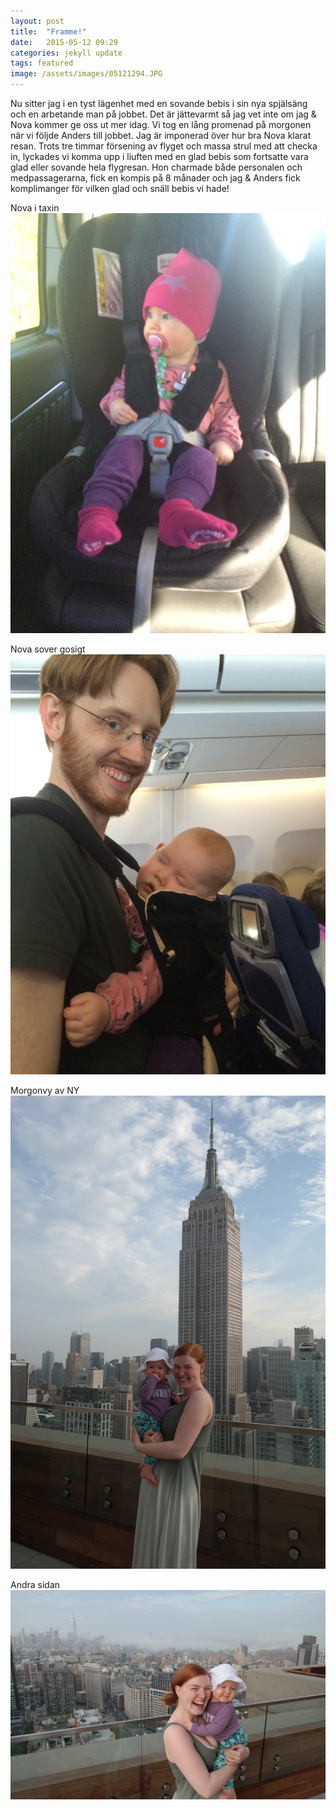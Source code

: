 ```yaml
---
layout: post
title:  "Framme!"
date:   2015-05-12 09:29
categories: jekyll update
tags: featured
image: /assets/images/05121294.JPG
---
```

Nu sitter jag i en tyst lägenhet med en sovande bebis i sin nya spjälsäng och en arbetande man på jobbet. Det är jättevarmt så jag vet inte om jag & Nova kommer ge oss ut mer idag. Vi tog en lång promenad på morgonen när vi följde Anders till jobbet. Jag är imponerad över hur bra Nova klarat resan. Trots tre timmar försening av flyget och massa strul med att checka in, lyckades vi komma upp i liuften med en glad bebis som fortsatte vara glad eller sovande hela flygresan. Hon charmade både personalen och medpassagerarna, fick en kompis på 8 månader och jag & Anders fick komplimanger för vilken glad och snäll bebis vi hade! 

Nova i taxin
![Bebis på väg!](/assets/images/bebispavag.JPG "Nova")

Nova sover gosigt
![Bebis på planet](/assets/images/sele.JPG "Nova")

Morgonvy av NY
![På taket på huset vi bor i](/assets/images/taket1.JPG "tak")

Andra sidan
![Mer morgonbilder från taket](/assets/images/taket2.JPG "tak")
